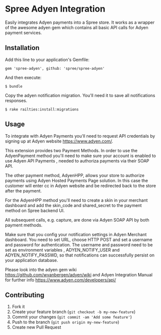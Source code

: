 # Spree Adyen Integration

Easily integrates Adyen payments into a Spree store. It works as a wrapper
of the awesome adyen gem which contains all basic API calls for Adyen payment
services.

## Installation

Add this line to your application's Gemfile:

    gem 'spree-adyen', github: 'spree/spree-adyen'

And then execute:

    $ bundle

Copy the adyen notification migration. You'll need it to save all notifications
responses.

    $ rake railties:install:migrations

## Usage

To integrate with Adyen Payments you'll need to request API credentials by
signing up at Adyen website https://www.adyen.com/.

This extension provides two Payment Methods. In order to use the AdyenPayment
method you'll need to make sure your account is enabled to use Adyen API Payments
, needed to authoriza payments via their SOAP API.

The other payment method, AdyenHPP, allows your store to authorize payments
using Adyen Hosted Payments Page solution. In this case the customer will enter
cc in Adyen website and be redirected back to the store after the payment.

For the AdyenHPP method you'll need to create a skin in your merchant dashboard
and add the skin_code and shared_secret to the payment method on Spree backend UI.

All subsequent calls, e.g. capture, are done via Adyen SOAP API by both payment
methods.

Make sure that you config your notification settings in Adyen Merchant dashboard.
You need to set URL, choose HTTP POST and set a username and password for
authentication. The username and password need to be set as environment variables
, ADYEN_NOTIFY_USER and ADYEN_NOTIFY_PASSWD, so that notifications can successfully
persist on your application database.

Please look into the adyen gem wiki https://github.com/wvanbergen/adyen/wiki and
Adyen Integration Manual for further info https://www.adyen.com/developers/api/

## Contributing

1. Fork it
2. Create your feature branch (`git checkout -b my-new-feature`)
3. Commit your changes (`git commit -am 'Add some feature'`)
4. Push to the branch (`git push origin my-new-feature`)
5. Create new Pull Request
